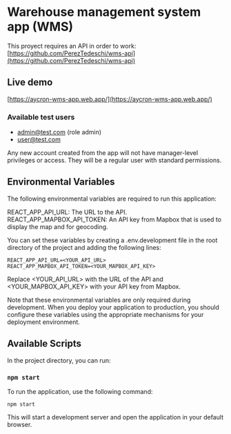 # Warehouse management system app (WMS)

This proyect requires an API in order to work: [https://github.com/PerezTedeschi/wms-api](https://github.com/PerezTedeschi/wms-api)

## Live demo
[https://aycron-wms-app.web.app/](https://aycron-wms-app.web.app/)

### Available test users
- admin@test.com (role admin)
- user@test.com

Any new account created from the app will not have manager-level privileges or access. They will be a regular user with standard permissions.

## Environmental Variables
The following environmental variables are required to run this application:

REACT_APP_API_URL: The URL to the API.
REACT_APP_MAPBOX_API_TOKEN: An API key from Mapbox that is used to display the map and for geocoding.

You can set these variables by creating a .env.development file in the root directory of the project and adding the following lines:

```
REACT_APP_API_URL=<YOUR_API_URL>
REACT_APP_MAPBOX_API_TOKEN=<YOUR_MAPBOX_API_KEY>
```

Replace <YOUR_API_URL> with the URL of the API and <YOUR_MAPBOX_API_KEY> with your API key from Mapbox.

Note that these environmental variables are only required during development. When you deploy your application to production, you should configure these variables using the appropriate mechanisms for your deployment environment.

## Available Scripts

In the project directory, you can run:

### `npm start`

To run the application, use the following command:

```
npm start
```

This will start a development server and open the application in your default browser.


